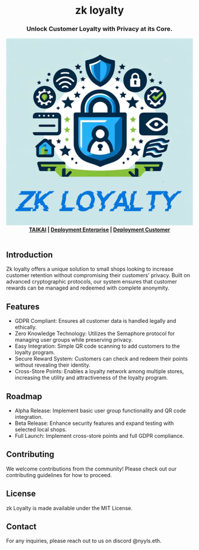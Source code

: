 <div align="center">
  <h1 align="center">zk loyalty</h1>
  <h3>Unlock Customer Loyalty with Privacy at its Core.</h3>
  <img src="zk_loyalty_logo_blue_text.png" alt="logo" /><br>
  <b><a href="https://taikai.network/cryptocanal/hackathons/ethdam2024/projects/cluxue9cx00s9vq01twk54w31/idea">TAIKAI</a> 
    | <a href="https://zkloyalty-enterprise.vercel.app/">Deployment Enterprise</a>
    | <a href="https://zkloyalty-consumer.vercel.app/">Deployment Customer</a>
  </b>
</div>
<br>

## Introduction
Zk loyalty offers a unique solution to small shops looking to increase customer retention without compromising their customers' privacy.
Built on advanced cryptographic protocols, our system ensures that customer rewards can be managed and redeemed with complete anonymity.

## Features
- GDPR Compliant: Ensures all customer data is handled legally and ethically.
- Zero Knowledge Technology: Utilizes the Semaphore protocol for managing user groups while preserving privacy.
- Easy Integration: Simple QR code scanning to add customers to the loyalty program.
- Secure Reward System: Customers can check and redeem their points without revealing their identity.
- Cross-Store Points: Enables a loyalty network among multiple stores, increasing the utility and attractiveness of the loyalty program.

## Roadmap
- Alpha Release: Implement basic user group functionality and QR code integration.
- Beta Release: Enhance security features and expand testing with selected local shops.
- Full Launch: Implement cross-store points and full GDPR compliance.

## Contributing
We welcome contributions from the community! Please check out our contributing guidelines for how to proceed.

## License
zk Loyalty is made available under the MIT License.

## Contact
For any inquiries, please reach out to us on discord @nyyls.eth.
